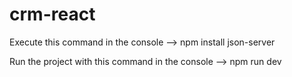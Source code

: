 # crm-react 

Execute this command in the console --> npm install json-server

Run the project with this command in the console --> 
npm run dev
